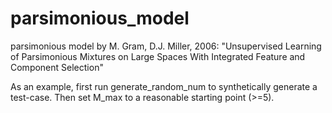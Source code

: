 # parsimonious_model
parsimonious model by M. Gram, D.J. Miller, 2006:
"Unsupervised Learning of Parsimonious Mixtures on Large Spaces With Integrated Feature and Component Selection"

As an example, first run generate_random_num to synthetically generate a test-case. Then set M_max to a reasonable starting point (>=5).
